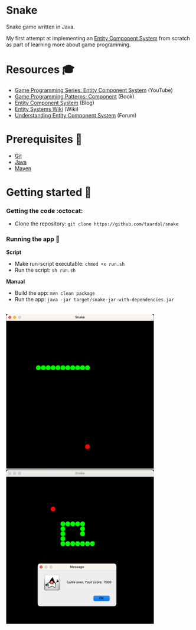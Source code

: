 # Snake

Snake game written in Java. 

My first attempt at implementing an [Entity Component System][res:wikipedia:ecs] from scratch as part of learning more about game programming.

# Resources&nbsp;:mortar_board:

- [Game Programming Series: Entity Component System][res:youtube:thecherno:ecs] (YouTube)
- [Game Programming Patterns: Component][res:gameprogrammingpatterns:component] (Book)
- [Entity Component System][res:tsprojectsblog:ecs] (Blog)
- [Entity Systems Wiki][res:entitysystemswiki] (Wiki)
- [Understanding Entity Component System][res:gamedev:understanding-ecs] (Forum)

# Prerequisites&nbsp;:vertical_traffic_light:

- [Git][git:download]
- [Java][java:download]
- [Maven][maven:download]

# Getting started&nbsp;:runner:

### Getting the code&nbsp;:octocat:

- Clone the repository: `git clone https://github.com/taardal/snake`

### Running the app&nbsp;:rocket:

**Script**

- Make run-script executable: `chmod +x run.sh`
- Run the script: `sh run.sh`

**Manual**

- Build the app: `mvn clean package`
- Run the app: `java -jar target/snake-jar-with-dependencies.jar`

<br>
<div float="left">
  <img src="./img/game.png" width="400" />
  <img src="./img/game_over.png" width="400" />
</div>


[git:download]: https://git-scm.com/downloads
[java:download]: http://www.oracle.com/technetwork/java/javase/downloads/jdk8-downloads-2133151.html
[maven:download]: https://maven.apache.org/download.cgi
[res:entitysystemswiki]: http://entity-systems.wikidot.com/
[res:gameprogrammingpatterns:component]: http://gameprogrammingpatterns.com/component.html
[res:gamedev:understanding-ecs]: https://www.gamedev.net/articles/programming/general-and-gameplay-programming/understanding-component-entity-systems-r3013/
[res:tsprojectsblog:ecs]: https://tsprojectsblog.wordpress.com/portfolio/entity-component-system/
[res:wikipedia:ecs]: https://en.wikipedia.org/wiki/Entity_component_system
[res:youtube:thecherno:ecs]: https://www.youtube.com/watch?v=Z-CILn2w9K0&ab_channel=TheCherno